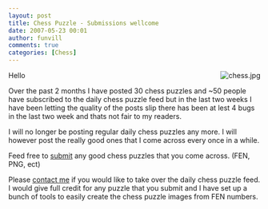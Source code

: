 ```yaml
---
layout: post
title: Chess Puzzle - Submissions wellcome
date: 2007-05-23 00:01
author: funvill
comments: true
categories: [Chess]
---
```

<a href="http://www.abluestar.com/blog/wp-content/uploads/2007/05/chess.jpg" title="chess.jpg"><img src="http://www.abluestar.com/blog/wp-content/uploads/2007/05/chess.jpg" alt="chess.jpg" align="right" /></a>Hello

Over the past 2 months I have posted 30 chess puzzles and ~50 people have subscribed to the daily chess puzzle feed but in the last two weeks I have been letting the quality of the posts slip there has been at lest 4 bugs in the last two week and thats not fair to my readers.

I will no longer be posting regular daily chess puzzles any more.  I will however post the really good ones that I come across every once in a while.

Feed free to <a href="http://www.abluestar.com/about/">submit</a> any good chess puzzles that you come across. (FEN, PNG, ect)

Please <a href="http://www.abluestar.com/about/">contact me</a> if you would like to take over the daily chess puzzle feed. I would give full credit for any puzzle that you submit and I have set up a bunch of tools to easily create the chess puzzle images from FEN numbers.
